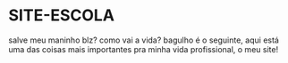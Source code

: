 # SITE-ESCOLA
salve meu maninho blz? como vai a vida?
bagulho é o seguinte, aqui está uma das coisas mais importantes pra minha vida profissional, o meu site!
